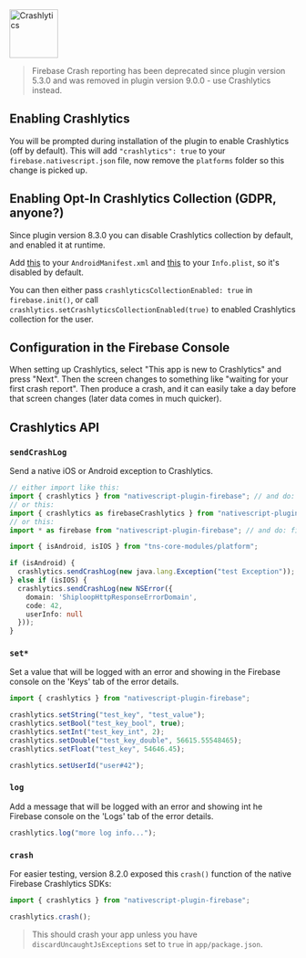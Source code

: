 <img src="https://raw.githubusercontent.com/EddyVerbruggen/nativescript-plugin-firebase/master/docs/images/features/crashlytics.png" height="85px" alt="Crashlytics"/>

> Firebase Crash reporting has been deprecated since plugin version 5.3.0 and was removed in plugin version 9.0.0 - use Crashlytics instead.

## Enabling Crashlytics
You will be prompted during installation of the plugin to enable Crashlytics (off by default).
This will add `"crashlytics": true` to your `firebase.nativescript.json` file, now remove the `platforms` folder so this change is picked up.

## Enabling Opt-In Crashlytics Collection (GDPR, anyone?)
Since plugin version 8.3.0 you can disable Crashlytics collection by default, and enabled it at runtime.

Add [this](https://github.com/EddyVerbruggen/nativescript-plugin-firebase/blob/7418905a22661dfc3bf40d1a67a5e7254c89d54e/demo/app_resources/Android/src/main/AndroidManifest.xml#L32-L34) to your `AndroidManifest.xml`
and [this](https://github.com/EddyVerbruggen/nativescript-plugin-firebase/blob/7418905a22661dfc3bf40d1a67a5e7254c89d54e/demo/app_resources/iOS/Info.plist#L109-L110) to your `Info.plist`, so it's disabled by default.

You can then either pass `crashlyticsCollectionEnabled: true` in `firebase.init()`,
or call `crashlytics.setCrashlyticsCollectionEnabled(true)` to enabled Crashlytics collection for the user.

## Configuration in the Firebase Console
When setting up Crashlytics, select "This app is new to Crashlytics" and press "Next".
Then the screen changes to something like "waiting for your first crash report".
Then produce a crash, and it can easily take a day before that screen changes (later data comes in much quicker).

## Crashlytics API

### `sendCrashLog`
Send a native iOS or Android exception to Crashlytics.

```typescript
// either import like this:
import { crashlytics } from "nativescript-plugin-firebase"; // and do: crashlytics.sendCrashLog
// or this:
import { crashlytics as firebaseCrashlytics } from "nativescript-plugin-firebase"; // and do: firebaseCrashlytics.sendCrashLog
// or this:
import * as firebase from "nativescript-plugin-firebase"; // and do: firebase.crashlytics.sendCrashLog

import { isAndroid, isIOS } from "tns-core-modules/platform";

if (isAndroid) {
  crashlytics.sendCrashLog(new java.lang.Exception("test Exception"));
} else if (isIOS) {
  crashlytics.sendCrashLog(new NSError({
    domain: 'ShiploopHttpResponseErrorDomain',
    code: 42,
    userInfo: null
  }));
}
```

### `set*`
Set a value that will be logged with an error and showing in the Firebase console on the 'Keys' tab of the error details.

```typescript
import { crashlytics } from "nativescript-plugin-firebase";

crashlytics.setString("test_key", "test_value");
crashlytics.setBool("test_key_bool", true);
crashlytics.setInt("test_key_int", 2);
crashlytics.setDouble("test_key_double", 56615.55548465);
crashlytics.setFloat("test_key", 54646.45);

crashlytics.setUserId("user#42");
```

### `log`
Add a message that will be logged with an error and showing int he Firebase console on the 'Logs' tab of the error details.

```typescript
crashlytics.log("more log info...");
```

### `crash`
For easier testing, version 8.2.0 exposed this `crash()` function of the native Firebase Crashlytics SDKs:

```typescript
import { crashlytics } from "nativescript-plugin-firebase";

crashlytics.crash();
```

> This should crash your app unless you have `discardUncaughtJsExceptions` set to `true` in `app/package.json`.